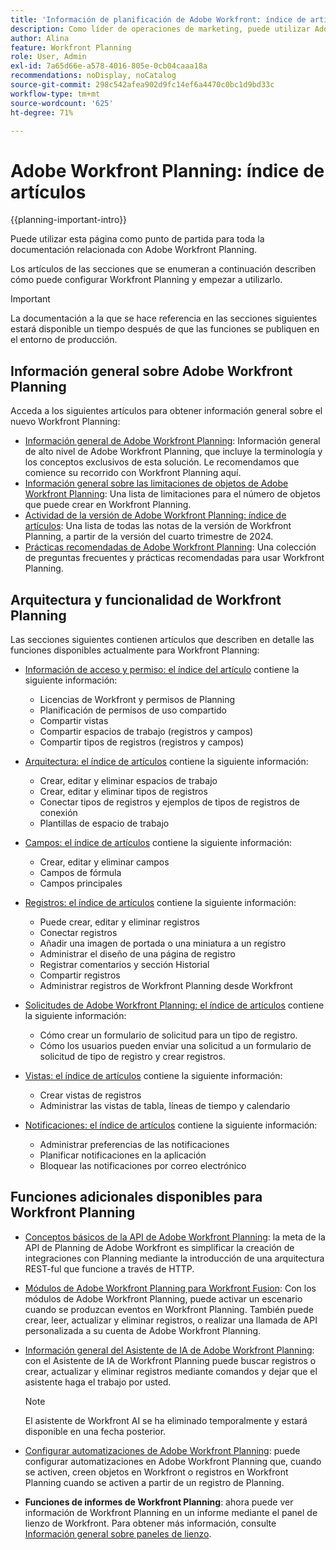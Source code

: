 ```yaml
---
title: 'Información de planificación de Adobe Workfront: índice de artículos'
description: Como líder de operaciones de marketing, puede utilizar Adobe Workfront Planning para organizar el trabajo en todo el ciclo de vida de marketing para todos sus equipos. Los artículos de esta sección describen cómo puede configurar las funcionalidades de planificación y cómo puede empezar a utilizarlas como parte de las operaciones de administración de campañas.
author: Alina
feature: Workfront Planning
role: User, Admin
exl-id: 7a65d66e-a578-4016-805e-0cb04caaa18a
recommendations: noDisplay, noCatalog
source-git-commit: 298c542afea902d9fc14ef6a4470c0bc1d9bd33c
workflow-type: tm+mt
source-wordcount: '625'
ht-degree: 71%

---
```


# Adobe Workfront Planning: índice de artículos

<!--<span class="preview">The highlighted information on this page refers to functionality not yet generally available. It is available only in the Preview environment for all customers. After the monthly releases to Production, the same features are also available in the Production environment for customers who enabled fast releases. </span>   

<span class="preview">For information about fast releases, see [Enable or disable fast releases for your organization](/help/quicksilver/administration-and-setup/set-up-workfront/configure-system-defaults/enable-fast-release-process.md). </span>-->


{{planning-important-intro}}

Puede utilizar esta página como punto de partida para toda la documentación relacionada con Adobe Workfront Planning.

Los artículos de las secciones que se enumeran a continuación describen cómo puede configurar Workfront Planning y empezar a utilizarlo.

<!--consider removing the IMPORTANT below after GA-->

>[!IMPORTANT]
>
>La documentación a la que se hace referencia en las secciones siguientes estará disponible un tiempo después de que las funciones se publiquen en el entorno de producción.

## Información general sobre Adobe Workfront Planning

Acceda a los siguientes artículos para obtener información general sobre el nuevo Workfront Planning:

* [Información general de Adobe Workfront Planning](/help/quicksilver/planning/general/planning-overview.md): Información general de alto nivel de Adobe Workfront Planning, que incluye la terminología y los conceptos exclusivos de esta solución. Le recomendamos que comience su recorrido con Workfront Planning aquí.
* [Información general sobre las limitaciones de objetos de Adobe Workfront Planning](/help/quicksilver/planning/general/limitations-overview.md): Una lista de limitaciones para el número de objetos que puede crear en Workfront Planning.
* [Actividad de la versión de Adobe Workfront Planning: índice de artículos](/help/quicksilver/product-announcements/product-releases/planning-release-activity/planning-release-activity-article-index.md): Una lista de todas las notas de la versión de Workfront Planning, a partir de la versión del cuarto trimestre de 2024.
* [Prácticas recomendadas de Adobe Workfront Planning](/help/quicksilver/planning/general/planning-best-practices.md): Una colección de preguntas frecuentes y prácticas recomendadas para usar Workfront Planning.

## Arquitectura y funcionalidad de Workfront Planning

Las secciones siguientes contienen artículos que describen en detalle las funciones disponibles actualmente para Workfront Planning:

* [Información de acceso y permiso: el índice del artículo](/help/quicksilver/planning/access/access-information.md) contiene la siguiente información:

   * Licencias de Workfront y permisos de Planning
   * Planificación de permisos de uso compartido
   * Compartir vistas
   * Compartir espacios de trabajo (registros y campos)
   * Compartir tipos de registros (registros y campos)

* [Arquitectura: el índice de artículos](/help/quicksilver/planning/architecture/architecture-information.md) contiene la siguiente información:

   * Crear, editar y eliminar espacios de trabajo
   * Crear, editar y eliminar tipos de registros
   * Conectar tipos de registros y ejemplos de tipos de registros de conexión
   * Plantillas de espacio de trabajo

* [Campos: el índice de artículos](/help/quicksilver/planning/fields/fields-information.md) contiene la siguiente información:

   * Crear, editar y eliminar campos
   * Campos de fórmula
   * Campos principales

* [Registros: el índice de artículos](/help/quicksilver/planning/records/records-information.md) contiene la siguiente información:

   * Puede crear, editar y eliminar registros
   * Conectar registros
   * Añadir una imagen de portada o una miniatura a un registro
   * Administrar el diseño de una página de registro
   * Registrar comentarios y sección Historial
   * Compartir registros
   * Administrar registros de Workfront Planning desde Workfront

* [Solicitudes de Adobe Workfront Planning: el índice de artículos](/help/quicksilver/planning/requests/requests-article-index.md) contiene la siguiente información:

   * Cómo crear un formulario de solicitud para un tipo de registro.
   * Cómo los usuarios pueden enviar una solicitud a un formulario de solicitud de tipo de registro y crear registros.

* [Vistas: el índice de artículos](/help/quicksilver/planning/views/views-information.md) contiene la siguiente información:

   * Crear vistas de registros
   * Administrar las vistas de tabla, líneas de tiempo y calendario

* [Notificaciones: el índice de artículos](/help/quicksilver/planning/notifications/notifications-information.md) contiene la siguiente información:

   * Administrar preferencias de las notificaciones
   * Planificar notificaciones en la aplicación
   * Bloquear las notificaciones por correo electrónico

## Funciones adicionales disponibles para Workfront Planning

* [Conceptos básicos de la API de Adobe Workfront Planning](/help/quicksilver/planning/general/planning-api-basics.md): la meta de la API de Planning de Adobe Workfront es simplificar la creación de integraciones con Planning mediante la introducción de una arquitectura REST-ful que funcione a través de HTTP.

* [Módulos de Adobe Workfront Planning para Workfront Fusion](https://experienceleague.adobe.com/en/docs/workfront-fusion/using/references/apps-and-their-modules/adobe-connectors/workfront-planning-modules): Con los módulos de Adobe Workfront Planning, puede activar un escenario cuando se produzcan eventos en Workfront Planning. También puede crear, leer, actualizar y eliminar registros, o realizar una llamada de API personalizada a su cuenta de Adobe Workfront Planning.

* [Información general del Asistente de IA de Adobe Workfront Planning](/help/quicksilver/planning/general/planning-ai-assistant-overview.md): con el Asistente de IA de Workfront Planning puede buscar registros o crear, actualizar y eliminar registros mediante comandos y dejar que el asistente haga el trabajo por usted.

  >[!NOTE]
  >
  >    El asistente de Workfront AI se ha eliminado temporalmente y estará disponible en una fecha posterior.

* [Configurar automatizaciones de Adobe Workfront Planning](/help/quicksilver/planning/records/configure-automations-to-create-records.md): puede configurar automatizaciones en Adobe Workfront Planning que, cuando se activen, creen objetos en Workfront o registros en Workfront Planning cuando se activen a partir de un registro de Planning.

* **Funciones de informes de Workfront Planning**: ahora puede ver información de Workfront Planning en un informe mediante el panel de lienzo de Workfront. Para obtener más información, consulte [Información general sobre paneles de lienzo](/help/quicksilver/reports-and-dashboards/canvas-dashboards/canvas-dashboards-overview.md).

